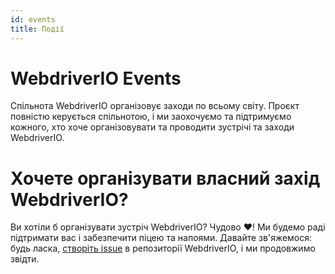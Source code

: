 ```yaml
---
id: events
title: Події
---
```


# WebdriverIO Events

Спільнота WebdriverIO організовує заходи по всьому світу. Проєкт повністю керується спільнотою, і ми заохочуємо та підтримуємо кожного, хто хоче організовувати та проводити зустрічі та заходи WebdriverIO.

<EventList></EventList>

# Хочете організувати власний захід WebdriverIO?

Ви хотіли б організувати зустріч WebdriverIO? Чудово ❤️! Ми будемо раді підтримати вас і забезпечити піцею та напоями. Давайте зв'яжемося: будь ласка, [створіть issue](https://github.com/webdriverio/webdriverio/issues/new?assignees=&labels=Event+%F0%9F%93%85%2CNeeds+Triaging+%E2%8F%B3&projects=&template=event-proposal.yml&title=%5B%F0%9F%93%85+Event+Suggestion%5D%3A+%3Ctitle%3E) в репозиторії WebdriverIO, і ми продовжимо звідти.